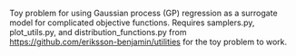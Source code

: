 Toy problem for using Gaussian process (GP) regression as a surrogate model for complicated objective functions. Requires samplers.py, plot_utils.py, and distribution_functions.py from https://github.com/eriksson-benjamin/utilities for the toy problem to work.
